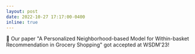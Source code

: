 ```yaml
---
layout: post
date: 2022-10-27 17:17:00-0400
inline: true
---
```


:tada: Our paper "A Personalized Neighborhood-based Model for Within-basket Recommendation in Grocery Shopping" got accepted at WSDM'23!